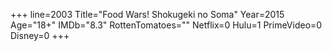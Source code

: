 +++
line=2003
Title="Food Wars! Shokugeki no Soma"
Year=2015
Age="18+"
IMDb="8.3"
RottenTomatoes=""
Netflix=0
Hulu=1
PrimeVideo=0
Disney=0
+++

